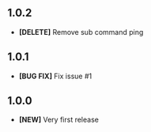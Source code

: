 ## 1.0.2
- **[DELETE]** Remove sub command ping

## 1.0.1
- **[BUG FIX]** Fix issue #1

## 1.0.0
- **[NEW]** Very first release
